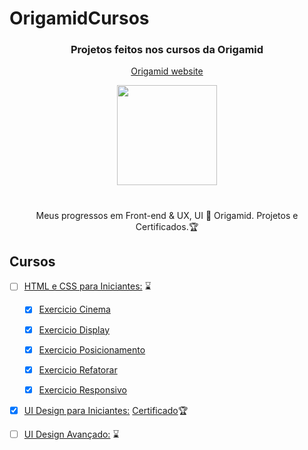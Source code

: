 # OrigamidCursos


<h3 align="center"> Projetos feitos nos cursos da Origamid </h3>
<p align="center">
	<a href="https://www.origamid.com/">
		Origamid website 
	</a>
</p>

<div align="center">
	<img height="160px" src="https://user-images.githubusercontent.com/98053054/151735995-72fd203d-3849-4f6c-a50f-985e2bf12d30.png" />
</div>

#

<p align="center"> Meus progressos em Front-end & UX, UI 🐺 Origamid. Projetos e Certificados.🏆</p>

## Cursos

 - [ ] [HTML e CSS para Iniciantes:](https://github.com/GelcimarMoraes/OrigamidCursos/tree/main/HTML-e-CSS-para-Iniciantes) :hourglass:
 
 	- [x] [Exercicio Cinema](https://gelcimarmoraes.github.io/OrigamidCursos/HTML-e-CSS-para-Iniciantes/02-html-e-css-basico/html-exercicio/cinema/index.html)
 	- [x] [Exercicio Display](https://gelcimarmoraes.github.io/OrigamidCursos/HTML-e-CSS-para-Iniciantes/02-html-e-css-basico/display-exercicio/index.html)
 	- [x] [Exercicio Posicionamento](https://gelcimarmoraes.github.io/OrigamidCursos/HTML-e-CSS-para-Iniciantes/03-css-posicionamento/posicionamento-exercicio/index.html)
	- [x] [Exercicio Refatorar](https://gelcimarmoraes.github.io/OrigamidCursos/HTML-e-CSS-para-Iniciantes/05-css-propriedades/refatorar-exercicio/index.html)
	- [x] [Exercicio Responsivo](https://gelcimarmoraes.github.io/OrigamidCursos/HTML-e-CSS-para-Iniciantes/06-responsivo/responsivo-exercicio/index.html)
	
	
  - [x] [UI Design para Iniciantes:](https://github.com/GelcimarMoraes/OrigamidCursos/tree/main/UI-Design-para-Iniciantes) [Certificado](https://www.origamid.com/certificate/932bab9b)🏆
  - [ ] [UI Design Avançado:]() :hourglass:
	
	
